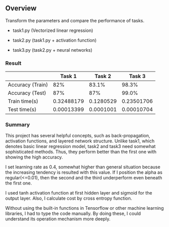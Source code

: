 ## Overview

Transform the parameters and compare the performance of tasks.

- task1.py (Vectorized linear regression)

- task2.py (task1.py + activation function)

- task3.py (task2.py + neural networks)


### Result

|                  | Task 1     | Task 2    | Task 3     |
|------------------|------------|-----------|------------|
| Accuracy (Train) | 82%        | 83.1%     | 98.3%      |
| Accuracy (Test)  | 87%        | 87%       | 99.0%      |
| Train time(s)    | 0.32488179 | 0.1280529 | 0.23501706 |
| Test time(s)     | 0.00013399 | 0.0001001 | 0.00010704 |

### Summary

  This project has several helpful concepts, such as back-propagation, activation functions, and layered network structure. Unlike task1, which denotes basic linear regression model, task2 and task3 need somewhat sophisticated methods. Thus, they perform better than the first one with showing the high accuracy. 

I set learning rate as 0.4, somewhat higher than general situation because the increasing tendency is resulted with this value. If I position the alpha as regular(<=0.01), then the second and the third underperform even beneath the first one.

I used tanh activation function at first hidden layer and sigmoid for the output layer. Also, I calculate cost by cross entropy function.

Without using the built-in functions in Tensorflow or other machine learning libraries, I had to type the code manually. By doing these, I could understand its operation mechanism more deeply.
